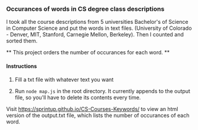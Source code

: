 ###  Occurances of words in CS degree class descriptions

I took all the course descriptions from 5 universities Bachelor's of Science in Computer Science and put the words in text files. (University of Colorado - Denver, MIT, Stanford, Carnegie Mellon, Berkeley). Then I counted and sorted them.

** This project orders the number of occurances for each word. **

#### Instructions

1. Fill a txt file with whatever text you want

2. Run `node map.js` in the root directory. It currently appends to the output file, so you'll have to delete its contents every time. 

Visit https://sprintup.github.io/CS-Courses-Keywords/ to view an html version of the output.txt file, which lists the number of occurances of each word. 
